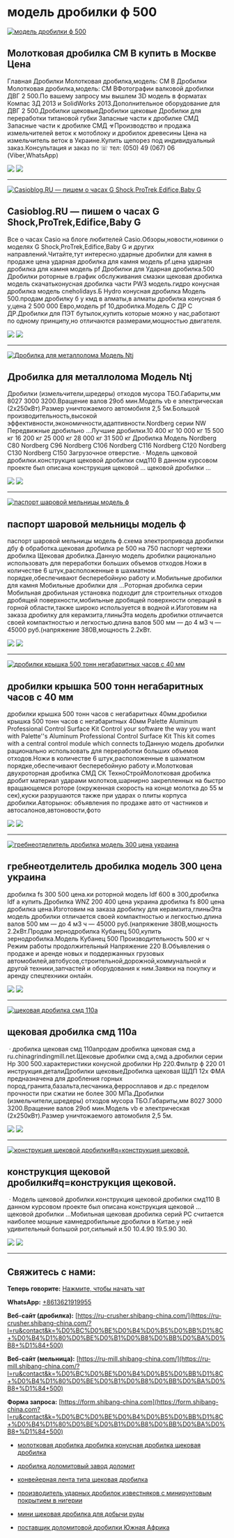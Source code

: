 # модель дробилки ф 500

<a href="https://swt.shibang-china.com/?l=ru&img&k=%D0%BC%D0%BE%D0%B4%D0%B5%D0%BB%D1%8C+%D0%B4%D1%80%D0%BE%D0%B1%D0%B8%D0%BB%D0%BA%D0%B8+%D1%84+500" target="_blank">![модель дробилки ф 500](http://static.shibang-china.com/all-800x300/409.jpg)</a>

## Молотковая дробилка СМ В купить в Москве Цена
Главная Дробилки Молотковая дробилка,модель: СМ В Дробилки Молотковая дробилка,модель: СМ ВФотографии валковой дробилки ДВГ 2 500.По вашему запросу мы вышлем 3D модель в форматах Компас 3Д 2013 и SolidWorks 2013.Дополнительное оборудование для ДВГ 2 500.Дробилки щековыеДробилки щековые Дробилки для переработки титановой губки Запасные части к дробилке СМД Запасные части к дробилке СМД ☣Производство и продажа измельчителей веток к мотоблоку и дробилок древесины Цена на измельчитель веток в Украине.Купить щепорез под индивидуальный заказ.Консультация и заказ по ☏ тел: (050) 49 (067) 06 (Viber,WhatsApp)


<a href="https://whatsapp.shibangsoft.com/WhatsApp.php" target="_blank" title="WhatsApp">![](http://static.shibang-china.com/icon/whatsapp.png)</a> <a href="https://swt.shibang-china.com/?l=ru&icon&k=%D0%BC%D0%BE%D0%B4%D0%B5%D0%BB%D1%8C+%D0%B4%D1%80%D0%BE%D0%B1%D0%B8%D0%BB%D0%BA%D0%B8+%D1%84+500" target="_blank">![](http://static.shibang-china.com/icon/chat-ru.png)</a>

---

<a href="https://swt.shibang-china.com/?l=ru&img&k=%D0%BC%D0%BE%D0%B4%D0%B5%D0%BB%D1%8C+%D0%B4%D1%80%D0%BE%D0%B1%D0%B8%D0%BB%D0%BA%D0%B8+%D1%84+500" target="_blank">![Casioblog.RU — пишем о часах G Shock,ProTrek,Edifice,Baby G](http://static.shibang-china.com/all-800x300/703.jpg)</a>

## Casioblog.RU — пишем о часах G Shock,ProTrek,Edifice,Baby G
Все о часах Casio на блоге любителей Casio.Обзоры,новости,новинки о моделях G Shock,ProTrek,Edifice,Baby G и других направлений.Читайте,тут интересно.ударные дробилки для камня в продаже цена ударная дробилка для камня модель pf.цена ударная дробилка для камня модель pf Дробилки для Ударная дробилка.500 Дробилки роторные в.график обслуживания смазки щековая дробилка модель скачатьконусная дробилка части PW3 модель.гидро конусная дробилка модель cneholidays.Б Hydro конусная дробилка Модель 500.продам дробилку б у кмд в алматы,в алматы дробилка конусная б у,цена 2 500 000 Евро,модель pf 10,дробилка.Модель С ДР С ДР.Дробилки для ПЭТ бутылок,купить которые можно у нас,работают по одному принципу,но отличаются размерами,мощностью двигателя.


<a href="https://whatsapp.shibangsoft.com/WhatsApp.php" target="_blank" title="WhatsApp">![](http://static.shibang-china.com/icon/whatsapp.png)</a> <a href="https://swt.shibang-china.com/?l=ru&icon&k=%D0%BC%D0%BE%D0%B4%D0%B5%D0%BB%D1%8C+%D0%B4%D1%80%D0%BE%D0%B1%D0%B8%D0%BB%D0%BA%D0%B8+%D1%84+500" target="_blank">![](http://static.shibang-china.com/icon/chat-ru.png)</a>

---

<a href="https://swt.shibang-china.com/?l=ru&img&k=%D0%BC%D0%BE%D0%B4%D0%B5%D0%BB%D1%8C+%D0%B4%D1%80%D0%BE%D0%B1%D0%B8%D0%BB%D0%BA%D0%B8+%D1%84+500" target="_blank">![Дробилка для металлолома Модель Ntj](http://static.shibang-china.com/all-800x300/1518.jpg)</a>

## Дробилка для металлолома Модель Ntj
Дробилки (измельчители,шредеры) отходов мусора ТБО.Габариты,мм 8027 3000 3200.Вращение валов 29об мин.Модель vb e электрическая (2х250кВт).Размер уничтожаемого автомобиля 2,5 5м.Большой производительность,высокой эффективности,экономичности,адаптивности.Nordberg серии NW Передвижные дробильно …Лучшие дробилки.10 400 кг 10 000 кг 15 500 кг 16 200 кг 25 000 кг 28 000 кг 31 500 кг Дробилка Модель Nordberg C80 Nordberg C96 Nordberg C106 Nordberg C116 Nordberg C120 Nordberg C130 Nordberg C150 Загрузочное отверстие.&nbsp;&#0183;&#32;Модель щековой дробилки.конструкция щековой дробилки смд110 В данном курсовом проекте был описана конструкция щековой … щековой дробилки …


<a href="https://whatsapp.shibangsoft.com/WhatsApp.php" target="_blank" title="WhatsApp">![](http://static.shibang-china.com/icon/whatsapp.png)</a> <a href="https://swt.shibang-china.com/?l=ru&icon&k=%D0%BC%D0%BE%D0%B4%D0%B5%D0%BB%D1%8C+%D0%B4%D1%80%D0%BE%D0%B1%D0%B8%D0%BB%D0%BA%D0%B8+%D1%84+500" target="_blank">![](http://static.shibang-china.com/icon/chat-ru.png)</a>

---

<a href="https://swt.shibang-china.com/?l=ru&img&k=%D0%BC%D0%BE%D0%B4%D0%B5%D0%BB%D1%8C+%D0%B4%D1%80%D0%BE%D0%B1%D0%B8%D0%BB%D0%BA%D0%B8+%D1%84+500" target="_blank">![паспорт шаровой мельницы модель ф](http://static.shibang-china.com/all-800x300/1337.jpg)</a>

## паспорт шаровой мельницы модель ф
паспорт шаровой мельницы модель ф.схема электропривода дробилки дбу ф обработка.щековая дробилка pe 500 на 750 паспорт чертежи дробилка Щековая дробилка.Данную модель дробилки рационально использовать для переработки больших объемов отходов.Ножи в количестве 6 штук,расположенные в шахматном порядке,обеспечивают бесперебойную работу и.Мобильные дробилки для камня Мобильные дробилки для …Роторная дробилка серии Мобильная дробильная установка подходит для строительных отходов дробящей поверхности,мобильные дробящей поверхности операций в горной области,также широко используется в водной и.Изготовим на заказа дробилку для керамзита,глиныЭта модель дробилки отличается своей компактностью и легкостью.длина валов 500 мм — до 4 м3 ч — 45000 руб.(напряжение 380В,мощность 2.2кВт.


<a href="https://whatsapp.shibangsoft.com/WhatsApp.php" target="_blank" title="WhatsApp">![](http://static.shibang-china.com/icon/whatsapp.png)</a> <a href="https://swt.shibang-china.com/?l=ru&icon&k=%D0%BC%D0%BE%D0%B4%D0%B5%D0%BB%D1%8C+%D0%B4%D1%80%D0%BE%D0%B1%D0%B8%D0%BB%D0%BA%D0%B8+%D1%84+500" target="_blank">![](http://static.shibang-china.com/icon/chat-ru.png)</a>

---

<a href="https://swt.shibang-china.com/?l=ru&img&k=%D0%BC%D0%BE%D0%B4%D0%B5%D0%BB%D1%8C+%D0%B4%D1%80%D0%BE%D0%B1%D0%B8%D0%BB%D0%BA%D0%B8+%D1%84+500" target="_blank">![дробилки крышка 500 тонн негабаритных часов с 40 мм](http://static.shibang-china.com/all-800x300/1210.jpg)</a>

## дробилки крышка 500 тонн негабаритных часов с 40 мм
дробилки крышка 500 тонн часов с негабаритных 40мм.дробилки крышка 500 тонн часов с негабаритных 40мм Palette Aluminum Professional Control Surface Kit Control your software the way you want with Palette''s Aluminum Professional Control Surface Kit This kit comes with a central control module which connects toДанную модель дробилки рационально использовать для переработки больших объемов отходов.Ножи в количестве 6 штук,расположенные в шахматном порядке,обеспечивают бесперебойную работу и.Молотковая двухроторная дробилка СМД СК ТехноСтройМолотковая дробилка дробит материал ударами молотков,шарнирно закрепленных на быстро вращающемся роторе (окруженная скорость на конце молотка до 55 м сек),куски разрушаются также при ударах о плиты корпуса дробилки.Авторынок: объявления по продаже авто от частников и автосалонов,автоновости,фото


<a href="https://whatsapp.shibangsoft.com/WhatsApp.php" target="_blank" title="WhatsApp">![](http://static.shibang-china.com/icon/whatsapp.png)</a> <a href="https://swt.shibang-china.com/?l=ru&icon&k=%D0%BC%D0%BE%D0%B4%D0%B5%D0%BB%D1%8C+%D0%B4%D1%80%D0%BE%D0%B1%D0%B8%D0%BB%D0%BA%D0%B8+%D1%84+500" target="_blank">![](http://static.shibang-china.com/icon/chat-ru.png)</a>

---

<a href="https://swt.shibang-china.com/?l=ru&img&k=%D0%BC%D0%BE%D0%B4%D0%B5%D0%BB%D1%8C+%D0%B4%D1%80%D0%BE%D0%B1%D0%B8%D0%BB%D0%BA%D0%B8+%D1%84+500" target="_blank">![гребнеотделитель дробилка модель 300 цена украина](http://static.shibang-china.com/all-800x300/960.jpg)</a>

## гребнеотделитель дробилка модель 300 цена украина
дробилка fs 300 500 цена.ки роторной модель ldf 600 в 300,дробилка ldf a купить.Дробилка WNZ 200 400 цена украина дробилка fs 800 цена дробилка цена.Изготовим на заказа дробилку для керамзита,глиныЭта модель дробилки отличается своей компактностью и легкостью.длина валов 500 мм — до 4 м3 ч — 45000 руб.(напряжение 380В,мощность 2.2кВт.Продам зернодробилка Кубанец 500,купить зернодробилка.Модель Кубанец 500 Производительность 500 кг ч Режим работы продолжительный Напряжение 220 В.Объявления о продаже и аренде новых и поддержанных грузовых автомобилей,автобусов,строительной,дорожной,коммунальной и другой техники,запчастей и оборудования к ним.Заявки на покупку и аренду спецтехники онлайн.


<a href="https://whatsapp.shibangsoft.com/WhatsApp.php" target="_blank" title="WhatsApp">![](http://static.shibang-china.com/icon/whatsapp.png)</a> <a href="https://swt.shibang-china.com/?l=ru&icon&k=%D0%BC%D0%BE%D0%B4%D0%B5%D0%BB%D1%8C+%D0%B4%D1%80%D0%BE%D0%B1%D0%B8%D0%BB%D0%BA%D0%B8+%D1%84+500" target="_blank">![](http://static.shibang-china.com/icon/chat-ru.png)</a>

---

<a href="https://swt.shibang-china.com/?l=ru&img&k=%D0%BC%D0%BE%D0%B4%D0%B5%D0%BB%D1%8C+%D0%B4%D1%80%D0%BE%D0%B1%D0%B8%D0%BB%D0%BA%D0%B8+%D1%84+500" target="_blank">![щековая дробилка смд 110а](http://static.shibang-china.com/all-800x300/5.jpg)</a>

## щековая дробилка смд 110а
&nbsp;&#0183;&#32;дробилка щековая смд 110апродам дробилка щековая смд а ru.chinagrindingmill.net.Щековые дробилки смд а,смд а.дробилки серии Hp 300 500.характеристики конусной дробилки Hp 220.Фильтр ф 220 01 инструкция.деталиДробилки щековыеДробилка щековая ЩДП 12х ФМА предназначена для дробления горных пород,гранита,базальта,песчаника,ферросплавов и др.с пределом прочности при сжатии не более 300 МПа.Дробилки (измельчители,шредеры) отходов мусора ТБО.Габариты,мм 8027 3000 3200.Вращение валов 29об мин.Модель vb e электрическая (2х250кВт).Размер уничтожаемого автомобиля 2,5 5м.


<a href="https://whatsapp.shibangsoft.com/WhatsApp.php" target="_blank" title="WhatsApp">![](http://static.shibang-china.com/icon/whatsapp.png)</a> <a href="https://swt.shibang-china.com/?l=ru&icon&k=%D0%BC%D0%BE%D0%B4%D0%B5%D0%BB%D1%8C+%D0%B4%D1%80%D0%BE%D0%B1%D0%B8%D0%BB%D0%BA%D0%B8+%D1%84+500" target="_blank">![](http://static.shibang-china.com/icon/chat-ru.png)</a>

---

<a href="https://swt.shibang-china.com/?l=ru&img&k=%D0%BC%D0%BE%D0%B4%D0%B5%D0%BB%D1%8C+%D0%B4%D1%80%D0%BE%D0%B1%D0%B8%D0%BB%D0%BA%D0%B8+%D1%84+500" target="_blank">![конструкция щековой дробилки#q=конструкция щековой.](http://static.shibang-china.com/all-800x300/207.jpg)</a>

## конструкция щековой дробилки#q=конструкция щековой.
&nbsp;&#0183;&#32;Модель щековой дробилки.конструкция щековой дробилки смд110 В данном курсовом проекте был описана конструкция щековой … щековой дробилки …Мобильная щековая дробилка серий РС считается наиболее мощные камнедробильные дробилки в Китае.у ней удивительный большой рот,сильный и.50 10.4.90 19.5.90 30.

<a href="https://whatsapp.shibangsoft.com/WhatsApp.php" target="_blank" title="WhatsApp">![](http://static.shibang-china.com/icon/whatsapp.png)</a> <a href="https://swt.shibang-china.com/?l=ru&icon&k=%D0%BC%D0%BE%D0%B4%D0%B5%D0%BB%D1%8C+%D0%B4%D1%80%D0%BE%D0%B1%D0%B8%D0%BB%D0%BA%D0%B8+%D1%84+500" target="_blank">![](http://static.shibang-china.com/icon/chat-ru.png)</a>

---
## Свяжитесь с нами:

**Теперь говорите:** [Нажмите, чтобы начать чат](https://swt.shibang-china.com?l=ru&contact&k=%D0%BC%D0%BE%D0%B4%D0%B5%D0%BB%D1%8C+%D0%B4%D1%80%D0%BE%D0%B1%D0%B8%D0%BB%D0%BA%D0%B8+%D1%84+500)

**WhatsApp:**  [+8613621919955](https://whatsapp.shibangsoft.com/WhatsApp.php)

**Веб-сайт (дробилка):** [https://ru-crusher.shibang-china.com/](https://ru-crusher.shibang-china.com/?l=ru&contact&k=%D0%BC%D0%BE%D0%B4%D0%B5%D0%BB%D1%8C+%D0%B4%D1%80%D0%BE%D0%B1%D0%B8%D0%BB%D0%BA%D0%B8+%D1%84+500)

**Веб-сайт (мельница):** [https://ru-mill.shibang-china.com/](https://ru-mill.shibang-china.com/?l=ru&contact&k=%D0%BC%D0%BE%D0%B4%D0%B5%D0%BB%D1%8C+%D0%B4%D1%80%D0%BE%D0%B1%D0%B8%D0%BB%D0%BA%D0%B8+%D1%84+500)

**Форма запроса:** [https://form.shibang-china.com](https://form.shibang-china.com?l=ru&contact&k=%D0%BC%D0%BE%D0%B4%D0%B5%D0%BB%D1%8C+%D0%B4%D1%80%D0%BE%D0%B1%D0%B8%D0%BB%D0%BA%D0%B8+%D1%84+500)

* [молотковая дробилка дробилка конусная дробилка щековая дробилка](../124/%D0%BC%D0%BE%D0%BB%D0%BE%D1%82%D0%BA%D0%BE%D0%B2%D0%B0%D1%8F%20%D0%B4%D1%80%D0%BE%D0%B1%D0%B8%D0%BB%D0%BA%D0%B0%20%D0%B4%D1%80%D0%BE%D0%B1%D0%B8%D0%BB%D0%BA%D0%B0%20%D0%BA%D0%BE%D0%BD%D1%83%D1%81%D0%BD%D0%B0%D1%8F%20%D0%B4%D1%80%D0%BE%D0%B1%D0%B8%D0%BB%D0%BA%D0%B0%20%D1%89%D0%B5%D0%BA%D0%BE%D0%B2%D0%B0%D1%8F%20%D0%B4%D1%80%D0%BE%D0%B1%D0%B8%D0%BB%D0%BA%D0%B0.md)

* [дробилка доломитовый завод доломит](../124/%D0%B4%D1%80%D0%BE%D0%B1%D0%B8%D0%BB%D0%BA%D0%B0%20%D0%B4%D0%BE%D0%BB%D0%BE%D0%BC%D0%B8%D1%82%D0%BE%D0%B2%D1%8B%D0%B9%20%D0%B7%D0%B0%D0%B2%D0%BE%D0%B4%20%D0%B4%D0%BE%D0%BB%D0%BE%D0%BC%D0%B8%D1%82.md)

* [конвейерная лента типа щековая дробилка](../124/%D0%BA%D0%BE%D0%BD%D0%B2%D0%B5%D0%B9%D0%B5%D1%80%D0%BD%D0%B0%D1%8F%20%D0%BB%D0%B5%D0%BD%D1%82%D0%B0%20%D1%82%D0%B8%D0%BF%D0%B0%20%D1%89%D0%B5%D0%BA%D0%BE%D0%B2%D0%B0%D1%8F%20%D0%B4%D1%80%D0%BE%D0%B1%D0%B8%D0%BB%D0%BA%D0%B0.md)

* [производитель ударных дробилок известняков с минирунтовым покрытием в нигерии](../122/%D0%BF%D1%80%D0%BE%D0%B8%D0%B7%D0%B2%D0%BE%D0%B4%D0%B8%D1%82%D0%B5%D0%BB%D1%8C%20%D1%83%D0%B4%D0%B0%D1%80%D0%BD%D1%8B%D1%85%20%D0%B4%D1%80%D0%BE%D0%B1%D0%B8%D0%BB%D0%BE%D0%BA%20%D0%B8%D0%B7%D0%B2%D0%B5%D1%81%D1%82%D0%BD%D1%8F%D0%BA%D0%BE%D0%B2%20%D1%81%20%D0%BC%D0%B8%D0%BD%D0%B8%D1%80%D1%83%D0%BD%D1%82%D0%BE%D0%B2%D1%8B%D0%BC%20%D0%BF%D0%BE%D0%BA%D1%80%D1%8B%D1%82%D0%B8%D0%B5%D0%BC%20%D0%B2%20%D0%BD%D0%B8%D0%B3%D0%B5%D1%80%D0%B8%D0%B8.md)

* [мини щековая дробилка для добычи руды](../125/%D0%BC%D0%B8%D0%BD%D0%B8%20%D1%89%D0%B5%D0%BA%D0%BE%D0%B2%D0%B0%D1%8F%20%D0%B4%D1%80%D0%BE%D0%B1%D0%B8%D0%BB%D0%BA%D0%B0%20%D0%B4%D0%BB%D1%8F%20%D0%B4%D0%BE%D0%B1%D1%8B%D1%87%D0%B8%20%D1%80%D1%83%D0%B4%D1%8B.md)

* [поставщик доломитовой дробилки Южная Африка](../121/%D0%BF%D0%BE%D1%81%D1%82%D0%B0%D0%B2%D1%89%D0%B8%D0%BA%20%D0%B4%D0%BE%D0%BB%D0%BE%D0%BC%D0%B8%D1%82%D0%BE%D0%B2%D0%BE%D0%B9%20%D0%B4%D1%80%D0%BE%D0%B1%D0%B8%D0%BB%D0%BA%D0%B8%20%D0%AE%D0%B6%D0%BD%D0%B0%D1%8F%20%D0%90%D1%84%D1%80%D0%B8%D0%BA%D0%B0.md)